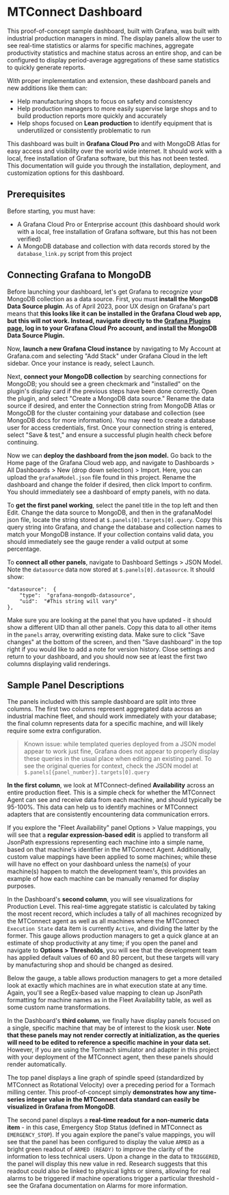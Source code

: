 # MTConnect Dashboard

This proof-of-concept sample dashboard, built with Grafana, was built with industrial production managers in mind. The display panels allow the user to see real-time statistics or alarms for specific machines, aggregate productivity statistics and machine status across an entire shop, and can be configured to display period-average aggregations of these same statistics to quickly generate reports. 

With proper implementation and extension, these dashboard panels and new additions like them can:
- Help manufacturing shops to focus on safety and consistency
- Help production managers to more easily supervise large shops and to build production reports more quickly and accurately
- Help shops focused on **Lean production** to identify equipment that is underutilized or consistently problematic to run

This dashboard was built in **Grafana Cloud Pro** and with MongoDB Atlas for easy access and visibility over the world wide internet. It should work with a local, free installation of Grafana software, but this has not been tested. This documentation will guide you through the installation, deployment, and customization options for this dashboard.

## Prerequisites

Before starting, you must have:
- A Grafana Cloud Pro or Enterprise account (this dashboard should work with a local, free installation of Grafana software, but this has not been verified)
- A MongoDB database and collection with data records stored by the `database_link.py` script from this project

## Connecting Grafana to MongoDB

Before launching your dashboard, let's get Grafana to recognize your MongoDB collection as a data source. First, you must **install the MongoDB Data Source plugin**.  As of April 2023, poor UX design on Grafana's part means that **this looks like it can be installed in the Grafana Cloud web app, but this will not work. Instead, navigate directly to the [Grafana Plugins page](https://grafana.com/plugins), log in to your Grafana Cloud Pro account, and install the MongoDB Data Source Plugin.**

Now, **launch a new Grafana Cloud instance** by navigating to My Account at Grafana.com and selecting "Add Stack" under Grafana Cloud in the left sidebar. Once your instance is ready, select Launch.

Next, **connect your MongoDB collection** by searching connections for MongoDB; you should see a green checkmark and "installed" on the plugin's display card if the previous steps have been done correctly. Open the plugin, and select "Create a MongoDB data source." Rename the data source if desired, and enter the Connection string from MongoDB Atlas or MongoDB for the cluster containing your database and collection (see MongoDB docs for more information). You may need to create a database user for access credentials, first. Once your connection string is entered, select "Save & test," and ensure a successful plugin health check before continuing.

Now we can **deploy the dashboard from the json model.** Go back to the Home page of the Grafana Cloud web app, and navigate to Dashboards > All Dashboards > New (drop down selection) > Import.  Here, you can upload the `grafanaModel.json` file found in this project. Rename the dashboard and change the folder if desired, then click Import to confirm. You should immediately see a dashboard of empty panels, with no data.

To **get the first panel working**, select the panel title in the top left and then Edit. Change the data source to MongoDB, and then in the grafanaModel json file, locate the string stored at `$.panels[0].targets[0].query`. Copy this query string into Grafana, and change the database and collection names to match your MongoDB instance. If your collection contains valid data, you should immediately see the gauge render a valid output at some percentage.

To **connect all other panels**, navigate to Dashboard Settings > JSON Model. Note the `datasource` data now stored at `$.panels[0].datasource`. It should show:

	"datasource":  {
		"type":  "grafana-mongodb-datasource",
		"uid":  "#This string will vary"
	},

Make sure you are looking at the panel that you have updated - it should show a different UID than all other panels. Copy this data to all other items in the `panels` array, overwriting existing data. Make sure to click "Save changes" at the bottom of the screen, and then "Save dashboard" in the top right if you would like to add a note for version history. Close settings and return to your dashboard, and you should now see at least the first two columns displaying valid renderings.

## Sample Panel Descriptions

The panels included with this sample dashboard are split into three columns. The first two columns represent aggregated data across an industrial machine fleet, and should work immediately with your database; the final column represents data for a specific machine, and will likely require some extra configuration.

> Known issue: while templated queries deployed from a JSON model appear to work just fine, Grafana does not appear to properly display these queries in the usual place when editing an existing panel. To see the original queries for context, check the JSON model at `$.panels[{panel_number}].targets[0].query`

**In the first column**, we look at MTConnect-defined **Availability** across an entire production fleet. This is a simple check for whether the MTConnect Agent can see and receive data from each machine, and should typically be 95-100%. This data can help us to identify machines or MTConnect adapters that are consistently encountering data communication errors.

If you explore the "Fleet Availability" panel Options > Value mappings, you will see that a **regular expression-based edit** is applied to transform all JsonPath expressions representing each machine into a simple name, based on that machine's identifier in the MTConnect Agent. Additionally, custom value mappings have been applied to some machines; while these will have no effect on your dashboard unless the name(s) of your machine(s) happen to match the development team's, this provides an example of how each machine can be manually renamed for display purposes.

In the Dashboard's **second column**, you will see visualizations for Production Level. This real-time aggregate statistic is calculated by taking the most recent record, which includes a tally of all machines recognized by the MTConnect agent as well as all machines where the MTConnect `Execution State` data item is currently `Active`, and dividing the latter by the former.  This gauge allows production managers to get a quick glance at an estimate of shop productivity at any time; if you open the panel and navigate to **Options > Thresholds**, you will see that the development team has applied default values of 60 and 80 percent, but these targets will vary by manufacturing shop and should be changed as desired.

Below the gauge, a table allows production managers to get a more detailed look at exactly which machines are in what execution state at any time. Again, you'll see a RegEx-based value mapping to clean up JsonPath formatting for machine names as in the Fleet Availability table, as well as some custom name transformations.

In the Dashboard's **third column**, we finally have display panels focused on a single, specific machine that may be of interest to the kiosk user.  **Note that these panels may not render correctly at initialization, as the queries will need to be edited to reference a specific machine in your data set.** However, if you are using the Tormach simulator and adapter in this project with your deployment of the MTConnect agent, then these panels should render automatically.

The top panel displays a line graph of spindle speed (standardized by MTConnect as Rotational Velocity) over a preceding period for a Tormach milling center.  This proof-of-concept simply **demonstrates how any time-series integer value in the MTConnect data standard can easily be visualized in Grafana from MongoDB**.

The second panel displays a **real-time readout for a non-numeric data item** - in this case, Emergency Stop Status (defined in MTConnect as `EMERGENCY_STOP`).  If you again explore the panel's value mappings, you will see that the panel has been configured to display the value `ARMED` as a bright green readout of `ARMED (READY)` to improve the clarity of the information to less technical users.  Upon a change in the data to `TRIGGERED`, the panel will display this new value in red. Research suggests that this readout could also be linked to physical lights or sirens, allowing for real alarms to be triggered if machine operations trigger a particular threshold - see the Grafana documentation on Alarms for more information.

